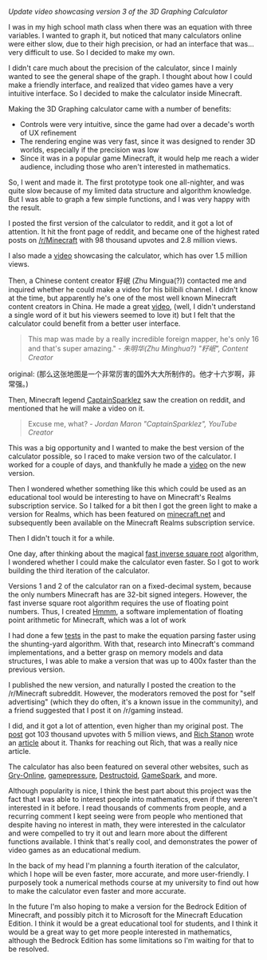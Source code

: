 *Update video showcasing version 3 of the 3D Graphing Calculator*

I was in my high school math class when there was an equation with three variables. I wanted to graph it, but noticed that many calculators online were either slow, due to their high precision, or had an interface that was... very difficult to use. So I decided to make my own.

I didn't care much about the precision of the calculator, since I mainly wanted to see the general shape of the graph. I thought about how I could make a friendly interface, and realized that video games have a very intuitive interface. So I decided to make the calculator inside Minecraft.

Making the 3D Graphing calculator came with a number of benefits:

* Controls were very intuitive, since the game had over a decade's worth of UX refinement
* The rendering engine was very fast, since it was designed to render 3D worlds, especially if the precision was low
* Since it was in a popular game Minecraft, it would help me reach a wider audience, including those who aren't interested in mathematics.

So, I went and made it. The first prototype took one all-nighter, and was quite slow because of my limited data structure and algorithm knowledge. But I was able to graph a few simple functions, and I was very happy with the result.

I posted the first version of the calculator to reddit, and it got a lot of attention. It hit the front page of reddit, and became one of the highest rated posts on [/r/Minecraft](https://www.reddit.com/r/Minecraft/comments/fgzvi9/i_made_a_realtime_3d_graphing_calculator_in/) with 98 thousand upvotes and 2.8 million views.

I also made a [video](https://youtu.be/qeyp5FN_WKk) showcasing the calculator, which has over 1.5 million views.

Then, a Chinese content creator 籽岷 (Zhu Mingua(?)) contacted me and inquired whether he could make a video for his bilibili channel. I didn't know at the time, but apparently he's one of the most well known Minecraft content creators in China. He made a great [video](https://www.bilibili.com/video/av96872092/), (well, I didn't understand a single word of it but his viewers seemed to love it) but I felt that the calculator could benefit from a better user interface.

> This map was made by a really incredible foreign mapper, he's only 16 and that's super amazing." *- 朱明华(Zhu Minghua?) "籽岷", Content Creator*

original: (那么这张地图是一个非常厉害的国外大大所制作的。他才十六岁啊，非常强。)

Then, Minecraft legend [CaptainSparklez](https://www.youtube.com/user/CaptainSparklez) saw the creation on reddit, and mentioned that he will make a video on it.

> Excuse me, what? *- Jordan Maron "CaptainSparklez", YouTube Creator*

This was a big opportunity and I wanted to make the best version of the calculator possible, so I raced to make version two of the calculator. I worked for a couple of days, and thankfully he made a [video](https://www.youtube.com/watch?v=8HdL653UGDY) on the new version.

Then I wondered whether something like this which could be used as an educational tool would be interesting to have on Minecraft's Realms subscription service. So I talked for a bit then I got the green light to make a version for Realms, which has been featured on [minecraft.net](https://www.minecraft.net/en-us/article/new-java-realms--realms-midsummer-celebration-) and subsequently been available on the Minecraft Realms subscription service.

Then I didn't touch it for a while.

One day, after thinking about the magical [fast inverse square root](https://en.wikipedia.org/wiki/Fast_inverse_square_root) algorithm, I wondered whether I could make the calculator even faster. So I got to work building the third iteration of the calculator.

Versions 1 and 2 of the calculator ran on a fixed-decimal system, because the only numbers Minecraft has are 32-bit signed integers. However, the fast inverse square root algorithm requires the use of floating point numbers. Thus, I created [Hmmm](https://github.com/hanmangokiwi/Hmmm), a software implementation of floating point arithmetic for Minecraft, which was a lot of work

I had done a few [tests](https://www.youtube.com/watch?v=sD1Kq7GAUuw) in the past to make the equation parsing faster using the shunting-yard algorithm. With that, research into Minecraft's command implementations, and a better grasp on memory models and data structures, I was able to make a version that was up to 400x faster than the previous version.

I published the new version, and naturally I posted the creation to the /r/Minecraft subreddit. However, the moderators removed the post for "self advertising" (which they do often, it's a known issue in the community), and a friend suggested that I post it on /r/gaming instead.

I did, and it got a lot of attention, even higher than my original post. The [post](https://www.reddit.com/r/gaming/comments/t8nzay/i_made_a_realtime_3d_graphing_calculator_in/) got 103 thousand upvotes with 5 million views, and [Rich Stanon](https://www.pcgamer.com/author/rich-stanton/) wrote an [article](https://www.pcgamer.com/this-minecraft-3d-graphing-calculator-is-hypnotic-and-beautiful/) about it. Thanks for reaching out Rich, that was a really nice article.

The calculator has also been featured on several other websites, such as [Gry-Online](https://www.gry-online.pl/newsroom/niezwykly-popis-kreatywnosci-w-minecraft-kalkulator-graficzny/z01d82a), [gamepressure](https://www.gamepressure.com/newsroom/a-remarkable-display-of-creativity-in-minecraft-graphic-calculato/z2193e), [Destructoid](https://www.destructoid.com/minecraft-real-time-3d-graphing-calculator/), [GameSpark](https://www.gamespark.jp/article/2022/03/09/116686.html), and more.

Although popularity is nice, I think the best part about this project was the fact that I was able to interest people into mathematics, even if they weren't interested in it before. I read thousands of comments from people, and a recurring comment I kept seeing were from people who mentioned that despite having no interest in math, they were interested in the calculator and were compelled to try it out and learn more about the different functions available. I think that's really cool, and demonstrates the power of video games as an educational medium.

In the back of my head I'm planning a fourth iteration of the calculator, which I hope will be even faster, more accurate, and more user-friendly. I purposely took a numerical methods course at my university to find out how to make the calculator even faster and more accurate.

In the future I'm also hoping to make a version for the Bedrock Edition of Minecraft, and possibly pitch it to Microsoft for the Minecraft Education Edition. I think it would be a great educational tool for students, and I think it would be a great way to get more people interested in mathematics, although the Bedrock Edition has some limitations so I'm waiting for that to be resolved.